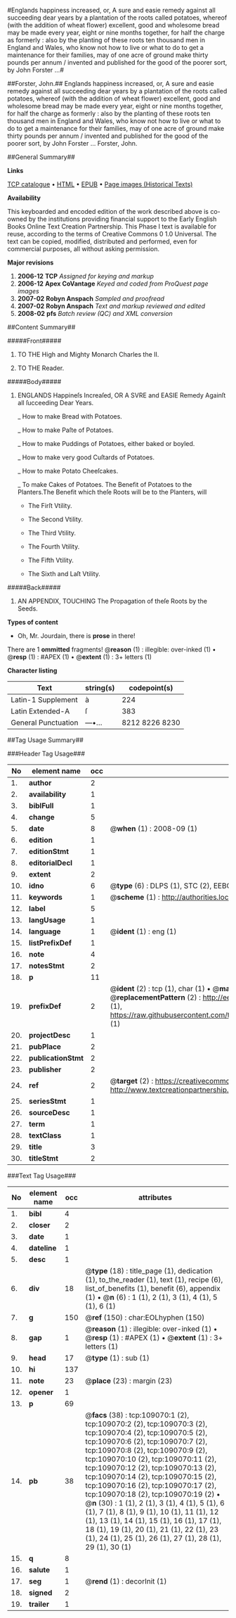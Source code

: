 #Englands happiness increased, or, A sure and easie remedy against all succeeding dear years by a plantation of the roots called potatoes, whereof (with the addition of wheat flower) excellent, good and wholesome bread may be made every year, eight or nine months together, for half the charge as formerly : also by the planting of these roots ten thousand men in England and Wales, who know not how to live or what to do to get a maintenance for their families, may of one acre of ground make thirty pounds per annum / invented and published for the good of the poorer sort, by John Forster ...#

##Forster, John.##
Englands happiness increased, or, A sure and easie remedy against all succeeding dear years by a plantation of the roots called potatoes, whereof (with the addition of wheat flower) excellent, good and wholesome bread may be made every year, eight or nine months together, for half the charge as formerly : also by the planting of these roots ten thousand men in England and Wales, who know not how to live or what to do to get a maintenance for their families, may of one acre of ground make thirty pounds per annum / invented and published for the good of the poorer sort, by John Forster ...
Forster, John.

##General Summary##

**Links**

[TCP catalogue](http://www.ota.ox.ac.uk/tcp/)  • 
[HTML](http://tei.it.ox.ac.uk/tcp/Texts-HTML/free/A40/A40002.html)  • 
[EPUB](http://tei.it.ox.ac.uk/tcp/Texts-EPUB/free/A40/A40002.epub) • 
[Page images (Historical Texts)](https://data.historicaltexts.jisc.ac.uk/view?pubId=eebo-19538706e&pageId=eebo-19538706e-109070-1)

**Availability**

This keyboarded and encoded edition of the
	       work described above is co-owned by the institutions
	       providing financial support to the Early English Books
	       Online Text Creation Partnership. This Phase I text is
	       available for reuse, according to the terms of Creative
	       Commons 0 1.0 Universal. The text can be copied,
	       modified, distributed and performed, even for
	       commercial purposes, all without asking permission.

**Major revisions**

1. __2006-12__ __TCP__ *Assigned for keying and markup*
1. __2006-12__ __Apex CoVantage__ *Keyed and coded from ProQuest page images*
1. __2007-02__ __Robyn Anspach__ *Sampled and proofread*
1. __2007-02__ __Robyn Anspach__ *Text and markup reviewed and edited*
1. __2008-02__ __pfs__ *Batch review (QC) and XML conversion*

##Content Summary##

#####Front#####

1. TO THE High and Mighty Monarch Charles the II.

1. TO THE Reader.

#####Body#####

1. ENGLANDS Happineſs Increaſed, OR A SVRE and EASIE Remedy Againſt all ſucceeding Dear Years.

    _ How to make Bread with Potatoes.

    _ How to make Paſte of Potatoes.

    _ How to make Puddings of Potatoes, either baked or boyled.

    _ How to make very good Cuſtards of Potatoes.

    _ How to make Potato Cheeſcakes.

    _ To make Cakes of Potatoes.
The Benefit of Potatoes to the Planters.The Benefit which theſe Roots will be to the  Planters, will
      * The Firſt Vtility.

      * The Second Vtility.

      * The Third Vtility.

      * The Fourth Vtility.

      * The Fifth Vtility.

      * The Sixth and Laſt Vtility.

#####Back#####

1. AN APPENDIX, TOUCHING The Propagation of theſe Roots by the Seeds.

**Types of content**

  * Oh, Mr. Jourdain, there is **prose** in there!

There are 1 **ommitted** fragments! 
 @__reason__ (1) : illegible: over-inked (1)  •  @__resp__ (1) : #APEX (1)  •  @__extent__ (1) : 3+ letters (1)

**Character listing**


|Text|string(s)|codepoint(s)|
|---|---|---|
|Latin-1 Supplement|à|224|
|Latin Extended-A|ſ|383|
|General Punctuation|—•…|8212 8226 8230|

##Tag Usage Summary##

###Header Tag Usage###

|No|element name|occ|attributes|
|---|---|---|---|
|1.|__author__|2||
|2.|__availability__|1||
|3.|__biblFull__|1||
|4.|__change__|5||
|5.|__date__|8| @__when__ (1) : 2008-09 (1)|
|6.|__edition__|1||
|7.|__editionStmt__|1||
|8.|__editorialDecl__|1||
|9.|__extent__|2||
|10.|__idno__|6| @__type__ (6) : DLPS (1), STC (2), EEBO-CITATION (1), OCLC (1), VID (1)|
|11.|__keywords__|1| @__scheme__ (1) : http://authorities.loc.gov/ (1)|
|12.|__label__|5||
|13.|__langUsage__|1||
|14.|__language__|1| @__ident__ (1) : eng (1)|
|15.|__listPrefixDef__|1||
|16.|__note__|4||
|17.|__notesStmt__|2||
|18.|__p__|11||
|19.|__prefixDef__|2| @__ident__ (2) : tcp (1), char (1)  •  @__matchPattern__ (2) : ([0-9\-]+):([0-9IVX]+) (1), (.+) (1)  •  @__replacementPattern__ (2) : http://eebo.chadwyck.com/downloadtiff?vid=$1&page=$2 (1), https://raw.githubusercontent.com/textcreationpartnership/Texts/master/tcpchars.xml#$1 (1)|
|20.|__projectDesc__|1||
|21.|__pubPlace__|2||
|22.|__publicationStmt__|2||
|23.|__publisher__|2||
|24.|__ref__|2| @__target__ (2) : https://creativecommons.org/publicdomain/zero/1.0/ (1), http://www.textcreationpartnership.org/docs/. (1)|
|25.|__seriesStmt__|1||
|26.|__sourceDesc__|1||
|27.|__term__|1||
|28.|__textClass__|1||
|29.|__title__|3||
|30.|__titleStmt__|2||


###Text Tag Usage###

|No|element name|occ|attributes|
|---|---|---|---|
|1.|__bibl__|4||
|2.|__closer__|2||
|3.|__date__|1||
|4.|__dateline__|1||
|5.|__desc__|1||
|6.|__div__|18| @__type__ (18) : title_page (1), dedication (1), to_the_reader (1), text (1), recipe (6), list_of_benefits (1), benefit (6), appendix (1)  •  @__n__ (6) : 1 (1), 2 (1), 3 (1), 4 (1), 5 (1), 6 (1)|
|7.|__g__|150| @__ref__ (150) : char:EOLhyphen (150)|
|8.|__gap__|1| @__reason__ (1) : illegible: over-inked (1)  •  @__resp__ (1) : #APEX (1)  •  @__extent__ (1) : 3+ letters (1)|
|9.|__head__|17| @__type__ (1) : sub (1)|
|10.|__hi__|137||
|11.|__note__|23| @__place__ (23) : margin (23)|
|12.|__opener__|1||
|13.|__p__|69||
|14.|__pb__|38| @__facs__ (38) : tcp:109070:1 (2), tcp:109070:2 (2), tcp:109070:3 (2), tcp:109070:4 (2), tcp:109070:5 (2), tcp:109070:6 (2), tcp:109070:7 (2), tcp:109070:8 (2), tcp:109070:9 (2), tcp:109070:10 (2), tcp:109070:11 (2), tcp:109070:12 (2), tcp:109070:13 (2), tcp:109070:14 (2), tcp:109070:15 (2), tcp:109070:16 (2), tcp:109070:17 (2), tcp:109070:18 (2), tcp:109070:19 (2)  •  @__n__ (30) : 1 (1), 2 (1), 3 (1), 4 (1), 5 (1), 6 (1), 7 (1), 8 (1), 9 (1), 10 (1), 11 (1), 12 (1), 13 (1), 14 (1), 15 (1), 16 (1), 17 (1), 18 (1), 19 (1), 20 (1), 21 (1), 22 (1), 23 (1), 24 (1), 25 (1), 26 (1), 27 (1), 28 (1), 29 (1), 30 (1)|
|15.|__q__|8||
|16.|__salute__|1||
|17.|__seg__|1| @__rend__ (1) : decorInit (1)|
|18.|__signed__|2||
|19.|__trailer__|1||
